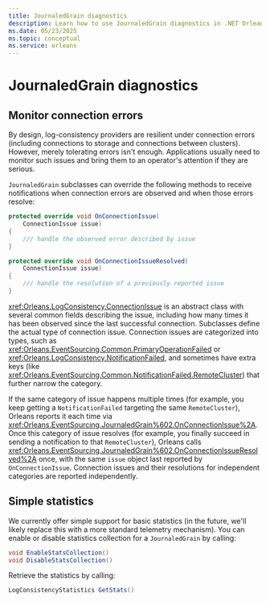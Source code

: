 ```yaml
---
title: JournaledGrain diagnostics
description: Learn how to use JournaledGrain diagnostics in .NET Orleans.
ms.date: 05/23/2025
ms.topic: conceptual
ms.service: orleans
---
```


# JournaledGrain diagnostics

## Monitor connection errors

By design, log-consistency providers are resilient under connection errors (including connections to storage and connections between clusters). However, merely tolerating errors isn't enough. Applications usually need to monitor such issues and bring them to an operator's attention if they are serious.

`JournaledGrain` subclasses can override the following methods to receive notifications when connection errors are observed and when those errors resolve:

```csharp
protected override void OnConnectionIssue(
    ConnectionIssue issue)
{
    /// handle the observed error described by issue
}

protected override void OnConnectionIssueResolved(
    ConnectionIssue issue)
{
    /// handle the resolution of a previously reported issue
}
```

<xref:Orleans.LogConsistency.ConnectionIssue> is an abstract class with several common fields describing the issue, including how many times it has been observed since the last successful connection. Subclasses define the actual type of connection issue. Connection issues are categorized into types, such as <xref:Orleans.EventSourcing.Common.PrimaryOperationFailed> or <xref:Orleans.LogConsistency.NotificationFailed>, and sometimes have extra keys (like <xref:Orleans.EventSourcing.Common.NotificationFailed.RemoteCluster>) that further narrow the category.

If the same category of issue happens multiple times (for example, you keep getting a `NotificationFailed` targeting the same `RemoteCluster`), Orleans reports it each time via <xref:Orleans.EventSourcing.JournaledGrain%602.OnConnectionIssue%2A>. Once this category of issue resolves (for example, you finally succeed in sending a notification to that `RemoteCluster`), Orleans calls <xref:Orleans.EventSourcing.JournaledGrain%602.OnConnectionIssueResolved%2A> once, with the same `issue` object last reported by `OnConnectionIssue`. Connection issues and their resolutions for independent categories are reported independently.

## Simple statistics

We currently offer simple support for basic statistics (in the future, we'll likely replace this with a more standard telemetry mechanism). You can enable or disable statistics collection for a `JournaledGrain` by calling:

```csharp
void EnableStatsCollection()
void DisableStatsCollection()
```

Retrieve the statistics by calling:

 ```csharp
LogConsistencyStatistics GetStats()
```
